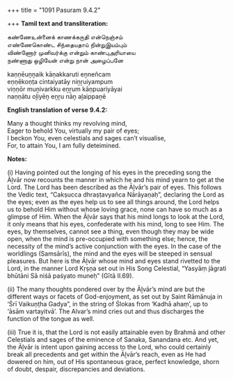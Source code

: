 +++
title = "1091 Pasuram 9.4.2"

+++
**Tamil text and transliteration:**

கண்ணேஉன்னைக் காணக்கருதி என்நெஞ்சம்  
எண்ணேகொண்ட சிந்தையதாய் நின்றுஇயம்பும்  
விண்ணோர் முனிவர்க்கு என்றும் காண்புஅரியாயை  
நண்ணாது ஒழியேன் என்று நான் அழைப்பனே

kaṇṇēuṉṉaik kāṇakkaruti eṉneñcam  
eṇṇēkoṇṭa cintaiyatāy niṉṟuiyampum  
viṇṇōr muṉivarkku eṉṟum kāṇpuariyāyai  
naṇṇātu oḻiyēṉ eṉṟu nāṉ aḻaippaṉē

**English translation of verse 9.4.2:**

Many a thought thinks my revolving mind,  
Eager to behold You, virtually my pair of eyes;  
I beckon You, even celestials and sages can’t visualise,  
For, to attain You, I am fully deteimined.

**Notes:**

\(i\) Having pointed out the longing of his eyes in the preceding song the Āḻvār now recounts the manner in which he and his mind yearn to get at the Lord. The Lord has been described as the Āḻvār’s pair of eyes. This follows the Vedic text, “Cakṣucca dhraṣṭavyañca Nārāyaṇaḥ”, declaring the Lord as the eyes; even as the eyes help us to see all things around, the Lord helps us to behold Him without whose loving grace, none can have so much as a glimpse of Him. When the Āḻvār says that his mind longs to look at the Lord, it only means that his eyes, confederate with his mind, long to see Him. The eyes, by themselves, cannot see a thing, even though they may be wide open, when the mind is pre-occupied with something else; hence, the necessity of the mind’s active conjunction with the eyes. In the case of the worldlings (Samsārīs), the mind and the eyes will be steeped in sensual pleasures. But here is the Āḻvār whose mind and eyes stand rivetted to the Lord, in the manner Lord Kṛṣṇa set out in His Song Celestial, “Yasyāṃ jāgrati bhūtāni Sā niśā paśyato muneḥ” (Gītā II.69).

\(ii\) The many thoughts pondered over by the Āḻvār’s mind are but the different ways or facets of God-enjoyment, as set out by Saint Rāmānuja in ‘Śrī Vaikuṇṭha Gadya”, in the string of Ślokas from ‘Kadhā ahaṃ’, up to ‘āsām vartayitvā’. The Alvar’s mind cries out and thus discharges the function of the tongue as well.

\(iii\) True it is, that the Lord is not easily attainable even by Brahmā and other Celestials and sages of the eminence of Sanaka, Sanandana etc. And yet, the Āḻvār is intent upon gaining access to the Lord, who could certainly break all precedents and get within the Āḻvār’s reach, even as He had dowered on him, out of His spontaneous grace, perfect knowledge, shorn of doubt, despair, discrepancies and deviations.


